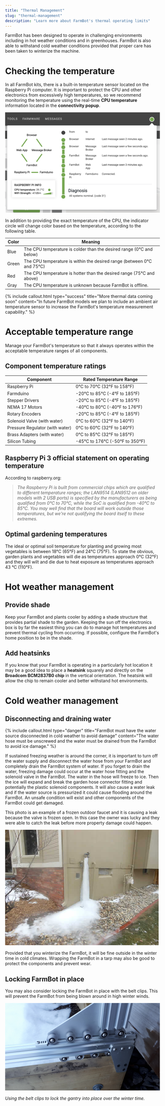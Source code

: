 ```yaml
---
title: "Thermal Management"
slug: "thermal-management"
description: "Learn more about FarmBot's thermal operating limits"
---
```


FarmBot has been designed to operate in challenging environments including in hot weather conditions and in greenhouses. FarmBot is also able to withstand cold weather conditions provided that proper care has been taken to winterize the machine.

# Checking the temperature
In all FarmBot kits, there is a built-in temperature sensor located on the Raspberry Pi computer. It is important to protect the CPU and other electronics from excessively high temperatures, so we recommend monitoring the temperature using the real-time **CPU temperature** information located in the **connectivity popup**.

![Connectivity_1024x1024.png](_images/Connectivity_1024x1024.png)

In addition to providing the exact temperature of the CPU, the indicator circle will change color based on the temperature, according to the following table.

|Color                         |Meaning                       |
|------------------------------|------------------------------|
|<span class="fa fa-circle saucer blue"></span> Blue|The CPU temperature is colder than the desired range (0°C and below)
|<span class="fa fa-circle saucer green"></span> Green|The CPU temperature is within the desired range (between 0°C and 75°C)
|<span class="fa fa-circle saucer red"></span> Red|The CPU temperature is hotter than the desired range (75°C and above)
|<span class="fa fa-circle saucer gray"></span> Gray|The CPU temperature is unknown because FarmBot is offline.



{%
include callout.html
type="success"
title="More thermal data coming soon"
content="In future FarmBot models we plan to include an ambient air temperature sensor to increase the FarmBot's temperature measurement capability."
%}

# Acceptable temperature range
Manage your FarmBot's temperature so that it always operates within the acceptable temperature ranges of all components.

## Component temperature ratings

|Component                     |Rated Temperature Range       |
|------------------------------|------------------------------|
|Raspberry Pi                  |0°C to 70°C  (32°F to 158°F)
|Farmduino                     |-20°C to 85°C  (-4°F to 185°F)
|Stepper Drivers               |-20°C to 85°C  (-4°F to 185°F)
|NEMA 17 Motors                |-40°C to 80°C  (-40°F to 176°F)
|Rotary Encoders               |-20°C to 85°C  (-4°F to 185°F)
|Solenoid Valve (with water)   |0°C to 60°C  (32°F to 140°F)
|Pressure Regulator (with water)|0°C to 60°C  (32°F to 140°F)
|Brass Adapters (with water)   |0°C to 85°C  (32°F to 185°F)
|Silicon Tubing                |-45°C to 176°C  (-50°F to 350°F)

## Raspberry Pi 3 official statement on operating temperature

According to raspberry.org:

> *The Raspberry Pi is built from commercial chips which are qualified to different temperature ranges; the LAN9514 (LAN9512 on older models with 2 USB ports) is specified by the manufacturers as being qualified from 0°C to 70°C, while the SoC is qualified from -40°C to 85°C. You may well find that the board will work outside those temperatures, but we're not qualifying the board itself to these extremes.*

## Optimal gardening temperatures

The ideal or optimal soil temperature for planting and growing most vegetables is between 18°C (65°F) and 24°C (75°F).  To state the obvious, garden plants and vegetables will die as temperatures approach 0°C (32°F) and they will wilt and die due to heat exposure as temperatures approach 43 °C (110°F).

# Hot weather management

## Provide shade
Keep your FarmBot and plants cooler by adding a shade structure that provides partial shade to the garden. Keeping the sun off the electronics box is by far the easiest thing you can do to manage hot temperatures and prevent thermal cycling from occurring. If possible, configure the FarmBot's home position to be in the shade.

## Add heatsinks
If you know that your FarmBot is operating in a particularly hot location it may be a good idea to place a **heatsink** squarely and directly on the **Broadcom BCM2837B0 chip** in the vertical orientation. The heatsink will allow the chip to remain cooler and better withstand hot environments.

# Cold weather management
## Disconnecting and draining water

{%
include callout.html
type="danger"
title="FarmBot must have the water source disconnected in cold weather to avoid damage"
content="The water hose must be unscrewed and the water must be drained from the FarmBot to avoid ice damage."
%}

If sustained freezing weather is around the corner, it is important to turn off the water supply and disconnect the water hose from your FarmBot and completely drain the FarmBot system of water. If you forget to drain the water, freezing damage could occur at the water hose fitting and the solenoid valve in the FarmBot. The water in the hose will freeze to ice. Then the ice will expand and break the garden hose connector fitting and potentially the plastic solenoid components. It will also cause a water leak and if the water source is pressurized it could cause flooding around the FarmBot. An unsafe condition will exist and other components of the FarmBot could get damaged.

This photo is an example of a frozen outdoor faucet and it is causing a leak because the valve is frozen open. In this case the owner was lucky and they were able to catch the leak before more property damage could happen.

![frozen-hose-bib-amerispec1.jpg](_images/frozen-hose-bib-amerispec1.jpg)

Provided that you winterize the FarmBot, it will be fine outside in the winter time in cold climates. Wrapping the FarmBot in a tarp may also be good to protect the components and prevent wear.

## Locking FarmBot in place
You may also consider locking the FarmBot in place with the belt clips. This will prevent the FarmBot from being blown around in high winter winds.

![Winterizing_Gantry.jpeg](_images/Winterizing_Gantry.jpeg)

_Using the belt clips to lock the gantry into place over the winter time._

